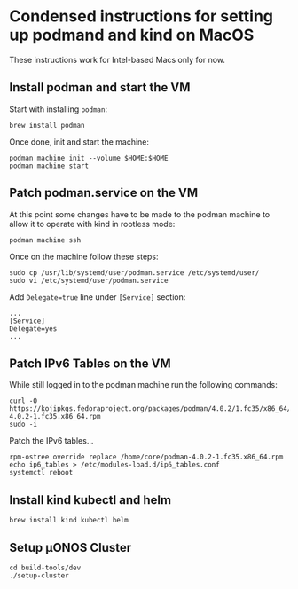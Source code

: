 <!--
SPDX-FileCopyrightText: 2020-present Open Networking Foundation <info@opennetworking.org>
SPDX-License-Identifier: Apache-2.0
-->

# Condensed instructions for setting up podmand and kind on MacOS

These instructions work for Intel-based Macs only for now.

## Install podman and start the VM
Start with installing `podman`:
```
brew install podman
```
Once done, init and start the machine:
```
podman machine init --volume $HOME:$HOME
podman machine start
```

## Patch podman.service on the VM
At this point some changes have to be made to the podman machine to allow it
to operate with kind in rootless mode:

```
podman machine ssh
```

Once on the machine follow these steps:

```
sudo cp /usr/lib/systemd/user/podman.service /etc/systemd/user/
sudo vi /etc/systemd/user/podman.service
```

Add `Delegate=true` line under `[Service]` section:
```
...
[Service]
Delegate=yes
...
```

## Patch IPv6 Tables on the VM
While still logged in to the podman machine run the following commands:

```
curl -O https://kojipkgs.fedoraproject.org/packages/podman/4.0.2/1.fc35/x86_64/podman-4.0.2-1.fc35.x86_64.rpm
sudo -i
```

Patch the IPv6 tables...

```
rpm-ostree override replace /home/core/podman-4.0.2-1.fc35.x86_64.rpm
echo ip6_tables > /etc/modules-load.d/ip6_tables.conf
systemctl reboot
```

## Install kind kubectl and helm
```
brew install kind kubectl helm
```

## Setup µONOS Cluster
```
cd build-tools/dev
./setup-cluster
```
